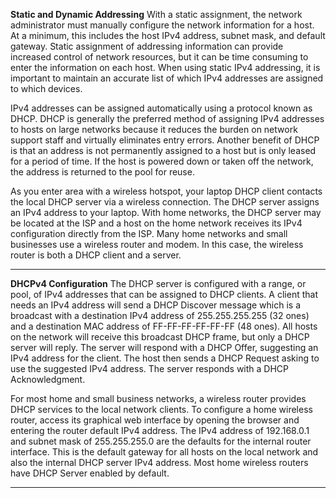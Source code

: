 **Static and Dynamic Addressing**
With a static assignment, the network administrator must manually configure the network information for a host. At a minimum, this includes the host IPv4 address, subnet mask, and default gateway. Static assignment of addressing information can provide increased control of network resources, but it can be time consuming to enter the information on each host. When using static IPv4 addressing, it is important to maintain an accurate list of which IPv4 addresses are assigned to which devices.

IPv4 addresses can be assigned automatically using a protocol known as DHCP. DHCP is generally the preferred method of assigning IPv4 addresses to hosts on large networks because it reduces the burden on network support staff and virtually eliminates entry errors. Another benefit of DHCP is that an address is not permanently assigned to a host but is only leased for a period of time. If the host is powered down or taken off the network, the address is returned to the pool for reuse.

As you enter area with a wireless hotspot, your laptop DHCP client contacts the local DHCP server via a wireless connection. The DHCP server assigns an IPv4 address to your laptop. With home networks, the DHCP server may be located at the ISP and a host on the home network receives its IPv4 configuration directly from the ISP. Many home networks and small businesses use a wireless router and modem. In this case, the wireless router is both a DHCP client and a server.
***
**DHCPv4 Configuration**
The DHCP server is configured with a range, or pool, of IPv4 addresses that can be assigned to DHCP clients. A client that needs an IPv4 address will send a DHCP Discover message which is a broadcast with a destination IPv4 address of 255.255.255.255 (32 ones) and a destination MAC address of FF-FF-FF-FF-FF-FF (48 ones). All hosts on the network will receive this broadcast DHCP frame, but only a DHCP server will reply. The server will respond with a DHCP Offer, suggesting an IPv4 address for the client. The host then sends a DHCP Request asking to use the suggested IPv4 address. The server responds with a DHCP Acknowledgment.

For most home and small business networks, a wireless router provides DHCP services to the local network clients. To configure a home wireless router, access its graphical web interface by opening the browser and entering the router default IPv4 address. The IPv4 address of 192.168.0.1 and subnet mask of 255.255.255.0 are the defaults for the internal router interface. This is the default gateway for all hosts on the local network and also the internal DHCP server IPv4 address. Most home wireless routers have DHCP Server enabled by default.
***
